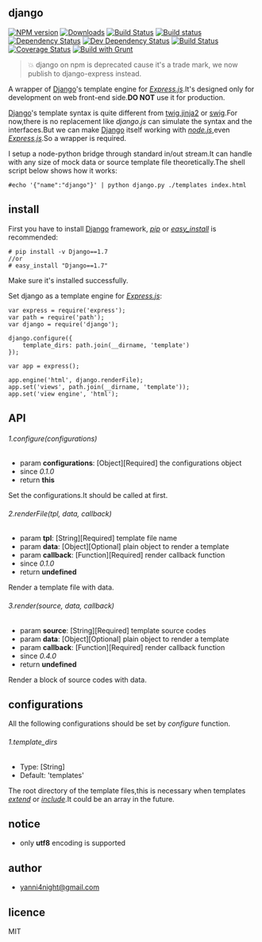 ## django

[![NPM version][npm-image]][npm-url] [![Downloads][downloads-image]][npm-url] [![Build Status][travis-image]][travis-url] [![Build status][appveyor-image]][appveyor-url] [![Dependency Status][david-dm-image]][david-dm-url] [![Dev Dependency Status][david-dm-dev-image]][david-dm-url] [![Build Status][codeship-image]][codeship-url] [![Coverage Status][coveralls-image]][coveralls-url] [![Build with Grunt][grunt-image]][grunt-url]

> 💥 django on npm is deprecated cause it's a trade mark, we now publish to django-express instead.

A wrapper of [Django][django-url]'s template engine for _[Express.js][express-url]_.It's designed only for development on web front-end side.**DO NOT** use it for production.

[Django][django-url]'s template syntax is quite different from [twig](http://twig.sensiolabs.org/),[jinja2](http://jinja.pocoo.org/) or [swig](http://paularmstrong.github.io/swig/).For now,there is no replacement like _django.js_ can simulate the syntax and the interfaces.But we can make [Django][django-url] itself working with _[node.js](http://nodejs.org/)_,even _[Express.js][express-url]_.So a wrapper is required.

I setup a node-python bridge through standard in/out stream.It can handle with any size of mock data or source template file theoretically.The shell script below shows how it works:

    #echo '{"name":"django"}' | python django.py ./templates index.html

## install

First you have to install [Django][django-url] framework, _[pip][pip-url]_ or _[easy_install][easyinstall-url]_ is recommended:

    # pip install -v Django==1.7
    //or
    # easy_install "Django==1.7"

Make sure it's installed successfully.

Set django as a template engine for _[Express.js][express-url]_:

    var express = require('express');
    var path = require('path');
    var django = require('django');

    django.configure({
        template_dirs: path.join(__dirname, 'template')
    });

    var app = express();

    app.engine('html', django.renderFile);
    app.set('views', path.join(__dirname, 'template'));
    app.set('view engine', 'html');

## API

###### 1.configure(configurations)

- param **configurations**: \[Object\]\[Required\] the configurations object
- since _0.1.0_
- return **this**

Set the configurations.It should be called at first.

###### 2.renderFile(tpl, data, callback)

- param **tpl**: \[String\]\[Required\] template file name
- param **data**: \[Object\]\[Optional\] plain object to render a template
- param **callback**: \[Function\]\[Required\] render callback function
- since _0.1.0_
- return **undefined**

Render a template file with data.

###### 3.render(source, data, callback)

- param **source**: \[String\]\[Required\] template source codes
- param **data**: \[Object\]\[Optional\] plain object to render a template
- param **callback**: \[Function\]\[Required\] render callback function
- since _0.4.0_
- return **undefined**

Render a block of source codes with data.

## configurations

All the following configurations should be set by _configure_ function.

###### 1.template_dirs

- Type: \[String\]
- Default: 'templates'

The root directory of the template files,this is necessary when templates _[extend](https://docs.djangoproject.com/en/1.7/ref/templates/builtins/#extends)_ or _[include](https://docs.djangoproject.com/en/1.7/ref/templates/builtins/#include)_.It could be an array in the future.

## notice

- only **utf8** encoding is supported

## author

- <yanni4night@gmail.com>

## licence

MIT

[pip-url]: https://pypi.python.org/pypi/pip
[easyinstall-url]: https://pythonhosted.org/setuptools/easy_install.html
[django-url]: https://djangoproject.com/
[express-url]: http://expressjs.jser.us/
[downloads-image]: http://img.shields.io/npm/dm/django.svg
[npm-url]: https://npmjs.org/package/django
[npm-image]: http://img.shields.io/npm/v/django.svg
[travis-url]: https://travis-ci.org/yanni4night/django
[travis-image]: http://img.shields.io/travis/yanni4night/django.svg
[appveyor-image]: https://ci.appveyor.com/api/projects/status/bsu9w9ar8pboc2nj?svg=true
[appveyor-url]: https://ci.appveyor.com/project/yanni4night/django
[grunt-url]: http://gruntjs.com/
[grunt-image]: http://img.shields.io/badge/BUILT%20WITH-GRUNT-yellow.svg
[david-dm-url]: https://david-dm.org/yanni4night/django
[david-dm-image]: https://david-dm.org/yanni4night/django.svg
[david-dm-dev-image]: https://david-dm.org/yanni4night/django/dev-status.svg
[codeship-image]: https://codeship.com/projects/79da7240-5481-0132-ea32-42ab35009c21/status
[codeship-url]: https://codeship.com/projects/49203
[coveralls-image]: https://coveralls.io/repos/yanni4night/django/badge.png
[coveralls-url]: https://coveralls.io/r/yanni4night/django

